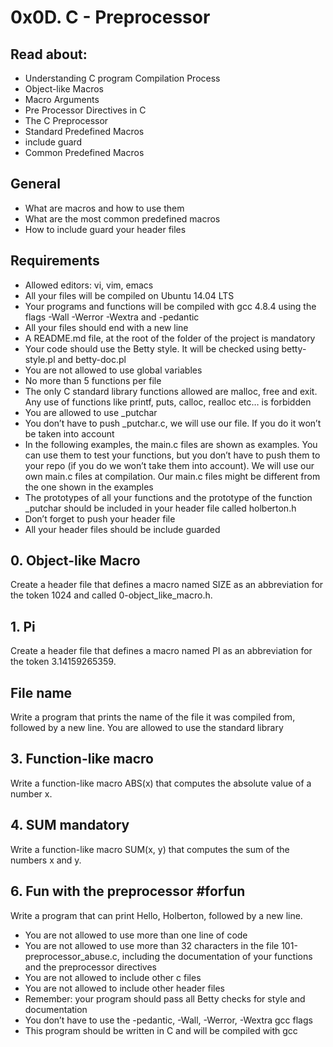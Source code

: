 # **0x0D. C - Preprocessor**

## Read about:

*    Understanding C program Compilation Process
*    Object-like Macros
*    Macro Arguments
*    Pre Processor Directives in C
*    The C Preprocessor
*    Standard Predefined Macros
*    include guard
*    Common Predefined Macros

## General

*    What are macros and how to use them
*    What are the most common predefined macros
*    How to include guard your header files

## Requirements

*    Allowed editors: vi, vim, emacs
*    All your files will be compiled on Ubuntu 14.04 LTS
*    Your programs and functions will be compiled with gcc 4.8.4 using the flags -Wall -Werror -Wextra and -pedantic
*    All your files should end with a new line
*    A README.md file, at the root of the folder of the project is mandatory
*    Your code should use the Betty style. It will be checked using betty-style.pl and betty-doc.pl
*    You are not allowed to use global variables
*    No more than 5 functions per file
*    The only C standard library functions allowed are malloc, free and exit. Any use of functions like printf, puts, calloc, realloc etc… is forbidden
*    You are allowed to use _putchar
*    You don’t have to push _putchar.c, we will use our file. If you do it won’t be taken into account
*    In the following examples, the main.c files are shown as examples. You can use them to test your functions, but you don’t have to push them to your repo (if you do we won’t take them into account). We will use our own main.c files at compilation. Our main.c files might be different from the one shown in the examples
*   The prototypes of all your functions and the prototype of the function _putchar should be included in your header file called holberton.h
*    Don’t forget to push your header file
*    All your header files should be include guarded

##  0. Object-like Macro

Create a header file that defines a macro named SIZE as an abbreviation for the token 1024 and called 0-object_like_macro.h.

##  1. Pi

Create a header file that defines a macro named PI as an abbreviation for the token 3.14159265359.

## File name

Write a program that prints the name of the file it was compiled from, followed by a new line. You are allowed to use the standard library

##  3. Function-like macro

Write a function-like macro ABS(x) that computes the absolute value of a number x.

##  4. SUM mandatory

Write a function-like macro SUM(x, y) that computes the sum of the numbers x and y.

##  6. Fun with the preprocessor #forfun

Write a program that can print Hello, Holberton, followed by a new line.

*    You are not allowed to use more than one line of code
*    You are not allowed to use more than 32 characters in the file 101-preprocessor_abuse.c, including the documentation of your functions and the preprocessor directives
*    You are not allowed to include other c files
*    You are not  allowed to include other header files
*    Remember: your program should pass all Betty checks for style and documentation
*    You don’t have to use the -pedantic, -Wall, -Werror, -Wextra gcc flags
*    This program should be written in C and will be compiled with gcc
